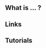 ## What is ... ?

## Links

## Tutorials

<!-- Embedded links -->
<!-- [1]: [https://github.com/nchristie/general_notes/blob/master/XXX.md] -->
